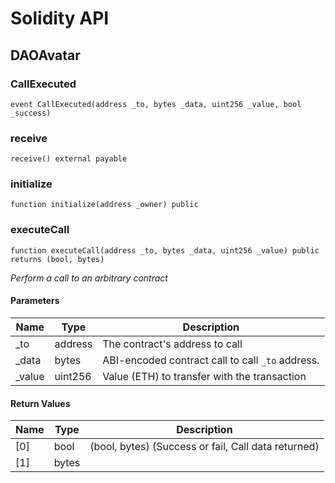 # Solidity API

## DAOAvatar

### CallExecuted

```solidity
event CallExecuted(address _to, bytes _data, uint256 _value, bool _success)
```

### receive

```solidity
receive() external payable
```

### initialize

```solidity
function initialize(address _owner) public
```

### executeCall

```solidity
function executeCall(address _to, bytes _data, uint256 _value) public returns (bool, bytes)
```

_Perform a call to an arbitrary contract_

#### Parameters

| Name    | Type    | Description                                      |
| ------- | ------- | ------------------------------------------------ |
| \_to    | address | The contract's address to call                   |
| \_data  | bytes   | ABI-encoded contract call to call `_to` address. |
| \_value | uint256 | Value (ETH) to transfer with the transaction     |

#### Return Values

| Name | Type  | Description                                         |
| ---- | ----- | --------------------------------------------------- |
| [0]  | bool  | (bool, bytes) (Success or fail, Call data returned) |
| [1]  | bytes |                                                     |
